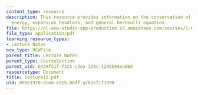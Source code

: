 ```yaml
---
content_type: resource
description: This resource provides information on the conservation of mechanical
  energy, expansion headloss, and general bernoulli equation.
file: https://ol-ocw-studio-app-production.s3.amazonaws.com/courses/1-060-engineering-mechanics-ii-spring-2006/099e1970dce6e91506ffa782ef1f1090_lecture13.pdf
file_type: application/pdf
learning_resource_types:
- Lecture Notes
ocw_type: OCWFile
parent_title: Lecture Notes
parent_type: CourseSection
parent_uid: 6439f51f-7325-c3ea-129c-1205b94ea80d
resourcetype: Document
title: lecture13.pdf
uid: 099e1970-dce6-e915-06ff-a782ef1f1090
---
```

